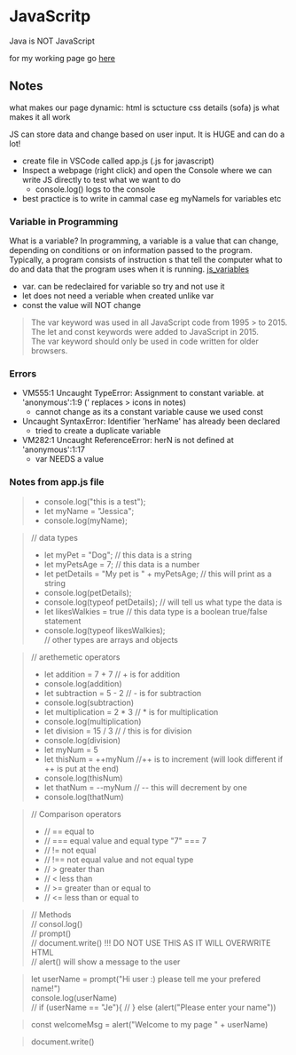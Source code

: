 # JavaScritp
Java is NOT JavaScript

for my working page go [here](https://qualitymermaid.github.io/html-demo/)

## Notes
what makes our page dynamic:
html is sctucture
css details (sofa)
js what makes it all work

JS can store data and change based on user input. It is HUGE and can do a lot!

- create file in VSCode called app.js (.js for javascript)
- Inspect a webpage (right click) and open the Console where we can write JS directly to test what we want to do
   -  console.log() logs to the console
- best practice is to write in cammal case eg myNameIs for variables etc

### Variable in Programming

What is a variable? In programming, a variable is a value that can change, depending on conditions or on information passed to the program. Typically, a program consists of instruction s that tell the computer what to do and data that the program uses when it is running.
[js_variables](https://www.w3schools.com/js/js_variables.asp)
   - var. can be redeclaired for variable so try and not use it
   - let does not need a veriable when created unlike var
   - const the value will NOT change

> The var keyword was used in all JavaScript code from 1995 > to 2015.  
> The let and const keywords were added to JavaScript in 2015.  
> The var keyword should only be used in code written for older browsers.



### Errors

- VM555:1 Uncaught TypeError: Assignment to constant variable.
    at 'anonymous':1:9 (' replaces > icons in notes)
    - cannot change as its a constant variable cause we used const
- Uncaught SyntaxError: Identifier 'herName' has already been declared
   - tried to create a duplicate variable
- VM282:1 Uncaught ReferenceError: herN is not defined
    at 'anonymous':1:17
    - var NEEDS a value


### Notes from app.js file
> - console.log("this is a test");  
> - let myName = "Jessica";   
> - console.log(myName);   

> // data types   
> - let myPet = "Dog"; // this data is a string   
> - let myPetsAge = 7; // this data is a number   
> - let petDetails = "My pet is " + myPetsAge; // this will print as a string   
> - console.log(petDetails);   
> - console.log(typeof petDetails); // will tell us what type the data is   
> - let likesWalkies = true // this data type is a boolean true/false statement   
> - console.log(typeof likesWalkies);   
> // other types are arrays and objects

> // arethemetic operators   
> - let addition = 7 + 7 // + is for addition   
> - console.log(addition)   
> - let subtraction = 5 - 2 // - is for subtraction   
> - console.log(subtraction)   
> - let multiplication = 2 * 3 // * is for multiplication    
> - console.log(multiplication)   
> - let division = 15 / 3 // / this is for division   
> - console.log(division)   
> - let myNum = 5   
> - let thisNum = ++myNum //++ is to increment (will look different if ++ is put at the end)   
> - console.log(thisNum)   
> - let thatNum = --myNum // -- this will decrement by one
> - console.log(thatNum)


> //  Comparison operators
> - // == equal to
> - // === equal value and equal type "7" === 7
> - // != not equal
> - // !== not equal value and not equal type
> - // > greater than
> - // < less than
> - // >= greater than or equal to
> - // <= less than or equal to


> // Methods   
// consol.log()   
// prompt()   
// document.write() !!! DO NOT USE THIS AS IT WILL OVERWRITE HTML  
// alert() will show a message to the user  

> let userName = prompt("Hi user :) please tell me your prefered name!")   
> console.log(userName)   
> // if (userName == "Je"){
 // } else (alert("Please enter your name"))

> const welcomeMsg = alert("Welcome to my page " + userName)

> document.write()
